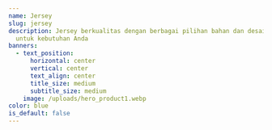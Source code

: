 ```yaml
---
name: Jersey
slug: jersey
description: Jersey berkualitas dengan berbagai pilihan bahan dan desain custom
  untuk kebutuhan Anda
banners:
  - text_position:
      horizontal: center
      vertical: center
      text_align: center
      title_size: medium
      subtitle_size: medium
    image: /uploads/hero_product1.webp
color: blue
is_default: false
---
```

